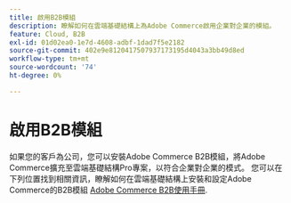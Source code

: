 ```yaml
---
title: 啟用B2B模組
description: 瞭解如何在雲端基礎結構上為Adobe Commerce啟用企業對企業的模組。
feature: Cloud, B2B
exl-id: 01d02ea0-1e7d-4608-adbf-1dad7f5e2182
source-git-commit: 402e9e8120417507937173195d4043a3bb49d8ed
workflow-type: tm+mt
source-wordcount: '74'
ht-degree: 0%

---
```


# 啟用B2B模組

如果您的客戶為公司，您可以安裝Adobe Commerce B2B模組，將Adobe Commerce擴充至雲端基礎結構Pro專案，以符合企業對企業的模式。 您可以在下列位置找到相關資訊，瞭解如何在雲端基礎結構上安裝和設定Adobe Commerce的B2B模組 [Adobe Commerce B2B使用手冊](https://experienceleague.adobe.com/docs/commerce-admin/b2b/guide-overview.html).

